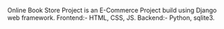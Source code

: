 Online Book Store Project is an E-Commerce Project build using Django web framework.
Frontend:- HTML, CSS, JS.
Backend:- Python, sqlite3.

